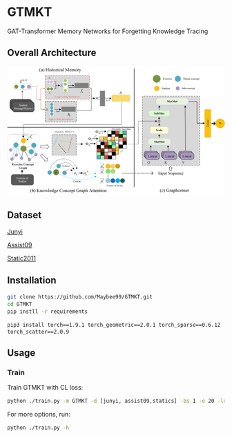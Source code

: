 # GTMKT
GAT-Transformer Memory Networks for Forgetting Knowledge Tracing

## Overall Architecture
![图片](./GTMKT/GTMKT.png)

## Dataset
[Junyi](https://pslcdatashop.web.cmu.edu/DatasetInfo?datasetId=1198)

[Assist09](https://sites.google.com/site/assistmentsdata/home/2009-2010-assistment-data)

[Static2011](https://pslcdatashop.web.cmu.edu/DatasetInfo?datasetId=507)

## Installation

```bash
git clone https://github.com/Maybee99/GTMKT.git
cd GTMKT
pip instll -r requirements
```

```
pip3 install torch==1.9.1 torch_geometric==2.0.1 torch_sparse==0.6.12 torch_scatter==2.0.9
```
## Usage

### Train

Train GTMKT with CL loss:

```bash
python ./train.py -m GTMKT -d [junyi, assist09,statics] -bs 1 -e 20 -lr 0.003
```

For more options, run:

```bash
python ./train.py -h
```